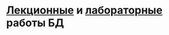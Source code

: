 <h1><a href="https://github.com/Lesyalys/Study/tree/main/course%202/%D0%91%D0%94/%D0%9B%D0%B5%D0%BA%D1%86%D0%B8%D0%B8_%D0%91%D0%94/1_%D0%9B%D0%B5%D0%BA%D1%86%D0%B8%D1%8F">Лекционные</a> и <a href="https://github.com/Lesyalys/Study/tree/main/course%202/%D0%91%D0%94/%D0%9F%D1%80%D0%B0%D0%BA%D1%82%D0%B8%D0%BA%D0%B0_%D0%91%D0%94">лабораторные</a> работы БД</h1>